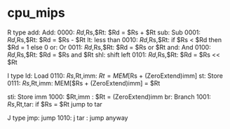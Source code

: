 # cpu_mips


R type
add:		Add:			0000:	$Rd,$Rs,$Rt:	$Rd = $Rs + $Rt
sub:		Sub				0001:	$Rd,$Rs,$Rt:	$Rd = $Rs - $Rt
lt:			less than		0010:	$Rd,$Rs,$Rt:	if $Rs < $Rd then $Rd = 1 else 0
or:			Or				0011:	$Rd,$Rs,$Rt:	$Rd = $Rs or $Rt
and:		And				0100:	$Rd,$Rs,$Rt:	$Rd = $Rs and $Rt
shl:		shift left		0101: $Rd,$Rs,$Rt:	$Rd = $Rs << $Rt

I type
ld:			Load			0110:	$Rs,$Rt,imm:	$Rt = MEM[$Rs + (ZeroExtend)imm]
st:			Store			0111:	$Rs,$Rt,imm:	MEM[$Rs + (ZeroExtend)imm] = $Rt

sti:		Store imm		1000:	$Rt,imm    :	$Rt = (ZeroExtend)imm
br:			Branch			1001:	$Rs,$Rt,tar:	if $Rs = $Rt jump to tar

J type
jmp:		jump			1010:	j tar	  :		jump anyway
